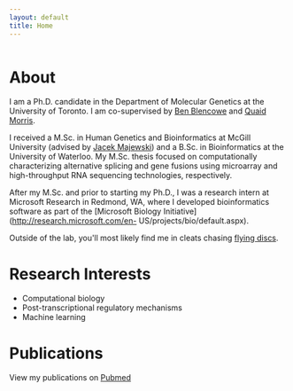 ```yaml
---
layout: default
title: Home
---
```


<span class="image avatar"><img src="http://individual.utoronto.ca/hakevin/images/avatar2.jpg" alt="" /></span>

# About

I am a Ph.D. candidate in the Department of Molecular Genetics at the University
of Toronto. I am co-supervised by [Ben
Blencowe](http://sites.utoronto.ca/intron) and [Quaid
Morris](http://morrislab.med.utoronto.ca/homepage.html). 

I received a M.Sc. in Human Genetics and Bioinformatics at McGill University 
(advised by [Jacek Majewski](http://www.genomequebec.mcgill.ca/compgen/majewskilab)) and
a B.Sc. in Bioinformatics at the University of Waterloo. My M.Sc. thesis focused
on computationally characterizing alternative splicing and gene fusions using
microarray and high-throughput RNA sequencing technologies, respectively. 

After my M.Sc. and prior to starting my Ph.D., I was a research intern at
Microsoft Research in Redmond, WA, where I developed bioinformatics software as
part of the [Microsoft Biology Initiative](http://research.microsoft.com/en-
US/projects/bio/default.aspx).

Outside of the lab, you'll most likely find me in cleats chasing [flying discs](https://en.wikipedia.org/wiki/Ultimate_%28sport%29).

# Research Interests

- Computational biology
- Post-transcriptional regulatory mechanisms
- Machine learning

# Publications

View my publications on
[Pubmed](http://www.ncbi.nlm.nih.gov/pubmed/?term=Kevin+Ha%5Bauthor%5D++canada)
